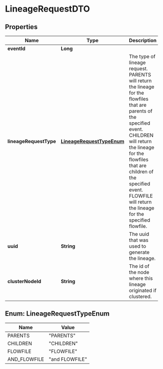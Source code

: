 
# LineageRequestDTO

## Properties
Name | Type | Description | Notes
------------ | ------------- | ------------- | -------------
**eventId** | **Long** |  |  [optional]
**lineageRequestType** | [**LineageRequestTypeEnum**](#LineageRequestTypeEnum) | The type of lineage request. PARENTS will return the lineage for the flowfiles that are parents of the specified event. CHILDREN will return the lineage for the flowfiles that are children of the specified event. FLOWFILE will return the lineage for the specified flowfile. |  [optional]
**uuid** | **String** | The uuid that was used to generate the lineage. |  [optional]
**clusterNodeId** | **String** | The id of the node where this lineage originated if clustered. |  [optional]


<a name="LineageRequestTypeEnum"></a>
## Enum: LineageRequestTypeEnum
Name | Value
---- | -----
PARENTS | &quot;PARENTS&quot;
CHILDREN | &quot;CHILDREN&quot;
FLOWFILE | &quot;FLOWFILE&quot;
AND_FLOWFILE | &quot;and FLOWFILE&quot;



